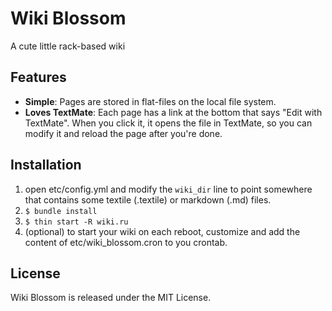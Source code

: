 Wiki Blossom
============

A cute little rack-based wiki

Features
--------
* **Simple**: Pages are stored in flat-files on the local file system. 
* **Loves TextMate**: Each page has a link at the bottom that says
  "Edit with TextMate". When you click it, it opens the file in TextMate, so you
  can modify it and reload the page after you're done.

Installation
------------

1. open etc/config.yml and modify the `wiki_dir` line to point somewhere that
   contains some textile (.textile) or markdown (.md) files.
2. `$ bundle install`
3. `$ thin start -R wiki.ru`
4. (optional) to start your wiki on each reboot, customize and add the content of
   etc/wiki_blossom.cron to you crontab.

License
-------

Wiki Blossom is released under the MIT License.

